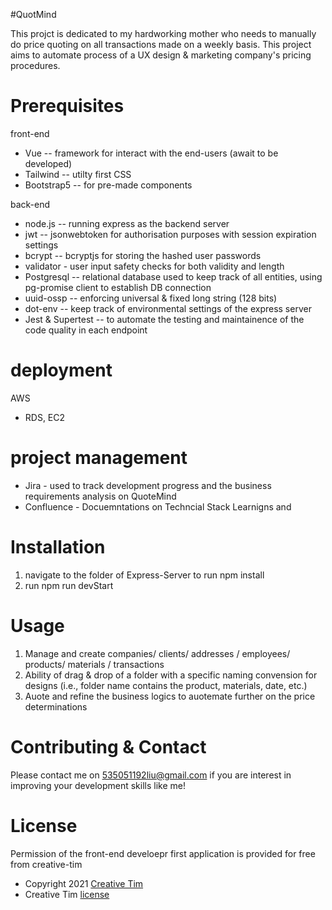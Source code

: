 #QuotMind

This projct is dedicated to my hardworking mother who needs to manually do price quoting on all transactions made on a weekly basis. This project aims to automate process of a UX design & marketing company's pricing procedures.

# Prerequisites
front-end
  - Vue -- framework for interact with the end-users (await to be developed)
  - Tailwind -- utilty first CSS
  - Bootstrap5 -- for pre-made components

back-end
  - node.js -- running express as the backend server
  - jwt -- jsonwebtoken for authorisation purposes with session expiration settings
  - bcrypt -- bcryptjs for storing the hashed user passwords
  - validator - user input safety checks for both validity and length
  - Postgresql -- relational database used to keep track of all entities, using pg-promise client to establish DB connection
  - uuid-ossp -- enforcing universal & fixed long string (128 bits)
  - dot-env -- keep track of environmental settings of the express server
  - Jest & Supertest -- to automate the testing and maintainence of the code quality in each endpoint

# deployment
AWS 
  - RDS, EC2

# project management
  - Jira - used to track development progress and the business requirements analysis on QuoteMind
  - Confluence - Docuemntations on Techncial Stack Learnigns and 

# Installation
  1. navigate to the folder of Express-Server to run npm install 
  2. run npm run devStart

# Usage
  1. Manage and create companies/ clients/ addresses / employees/ products/ materials / transactions
  2. Ability of drag & drop of a folder with a specific naming convension for designs (i.e., folder name contains the product, materials, date, etc.)
  3. Auote and refine the business logics to auotemate further on the price determinations

# Contributing & Contact
Please contact me on 535051192liu@gmail.com if you are interest in improving your development skills like me!

# License
Permission of the front-end develoepr first application is provided for free from creative-tim
  - Copyright 2021 [Creative Tim](https://www.creative-tim.com?ref=readme-vsud)
  - Creative Tim [license](https://www.creative-tim.com/license?ref=readme-vsud)
